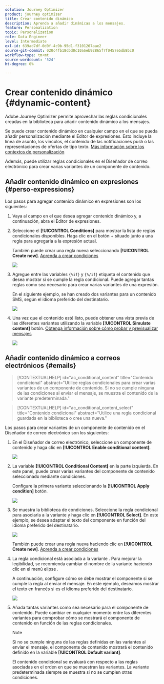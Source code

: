 ```yaml
---
solution: Journey Optimizer
product: journey optimizer
title: Crear contenido dinámico
description: Aprenda a añadir dinámicas a los mensajes.
feature: Personalization
topic: Personalization
role: Data Engineer
level: Intermediate
exl-id: 639ad7df-0d0f-4c9b-95d1-f3101267aae2
source-git-commit: 020c4fb18cbd0c10a6eb92865f7f0457e5db8bc0
workflow-type: tm+mt
source-wordcount: '524'
ht-degree: 0%

---
```


# Crear contenido dinámico {#dynamic-content}

Adobe Journey Optimizer permite aprovechar las reglas condicionales creadas en la biblioteca para añadir contenido dinámico a los mensajes.

Se puede crear contenido dinámico en cualquier campo en el que se pueda añadir personalización mediante el Editor de expresiones. Esto incluye la línea de asunto, los vínculos, el contenido de las notificaciones push o las representaciones de ofertas de tipo texto. [Más información sobre los contextos de personalización](personalization-contexts.md)

Además, puede utilizar reglas condicionales en el Diseñador de correo electrónico para crear varias variantes de un componente de contenido.

## Añadir contenido dinámico en expresiones {#perso-expressions}

Los pasos para agregar contenido dinámico en expresiones son los siguientes:

1. Vaya al campo en el que desea agregar contenido dinámico y, a continuación, abra el Editor de expresiones.

1. Seleccione el **[!UICONTROL Conditions]** para mostrar la lista de reglas condicionales disponibles. Haga clic en el botón + situado junto a una regla para agregarla a la expresión actual.

   También puede crear una regla nueva seleccionando **[!UICONTROL Create new]**. [Aprenda a crear condiciones](create-conditions.md)

   ![](assets/conditions-expression.png)

1. Agregue entre las variables `{%if}` y `{%/if}` etiqueta el contenido que desea mostrar si se cumple la regla condicional. Puede agregar tantas reglas como sea necesario para crear varias variantes de una expresión.

   En el siguiente ejemplo, se han creado dos variantes para un contenido SMS, según el idioma preferido del destinatario.

   ![](assets/conditions-language-sample.png)

1. Una vez que el contenido esté listo, puede obtener una vista previa de las diferentes variantes utilizando la variable **[!UICONTROL Simulate content]** botón. [Obtenga información sobre cómo probar y previsualizar mensajes](../email/preview.md)

   ![](assets/conditions-preview.png)

## Añadir contenido dinámico a correos electrónicos {#emails}

>[!CONTEXTUALHELP]
>id="ac_conditional_content"
>title="Contenido condicional"
>abstract="Utilice reglas condicionales para crear varias variantes de un componente de contenido. Si no se cumple ninguna de las condiciones al enviar el mensaje, se muestra el contenido de la variante predeterminada."

>[!CONTEXTUALHELP]
>id="ac_conditional_content_select"
>title="Contenido condicional"
>abstract="Utilice una regla condicional guardada en la biblioteca o cree una nueva."

Los pasos para crear variantes de un componente de contenido en el Diseñador de correo electrónico son los siguientes:

1. En el Diseñador de correo electrónico, seleccione un componente de contenido y haga clic en **[!UICONTROL Enable conditional content]**.

   ![](assets/conditions-enable-conditional.png)

1. La variable **[!UICONTROL Conditional Content]** en la parte izquierda. En este panel, puede crear varias variantes del componente de contenido seleccionado mediante condiciones.

   Configure la primera variante seleccionando la **[!UICONTROL Apply condition]** botón.

   ![](assets/conditions-apply.png)

1. Se muestra la biblioteca de condiciones. Seleccione la regla condicional para asociarla a la variante y haga clic en **[!UICONTROL Select]**. En este ejemplo, se desea adaptar el texto del componente en función del idioma preferido del destinatario.

   ![](assets/conditions-select.png)

   También puede crear una regla nueva haciendo clic en **[!UICONTROL Create new]**. [Aprenda a crear condiciones](create-conditions.md)

1. La regla condicional está asociada a la variante . Para mejorar la legibilidad, se recomienda cambiar el nombre de la variante haciendo clic en el menú elipse .

   A continuación, configure cómo se debe mostrar el componente si se cumple la regla al enviar el mensaje. En este ejemplo, deseamos mostrar el texto en francés si es el idioma preferido del destinatario.

   ![](assets/conditions-design.png)

1. Añada tantas variantes como sea necesario para el componente de contenido. Puede cambiar en cualquier momento entre las diferentes variantes para comprobar cómo se mostrará el componente de contenido en función de las reglas condicionales.

   >[!NOTE]
   >Si no se cumple ninguna de las reglas definidas en las variantes al enviar el mensaje, el componente de contenido mostrará el contenido definido en la variable **[!UICONTROL Default variant]**.
   >
   >El contenido condicional se evaluará con respecto a las reglas asociadas en el orden en que se muestran las variantes. La variante predeterminada siempre se muestra si no se cumplen otras condiciones.

